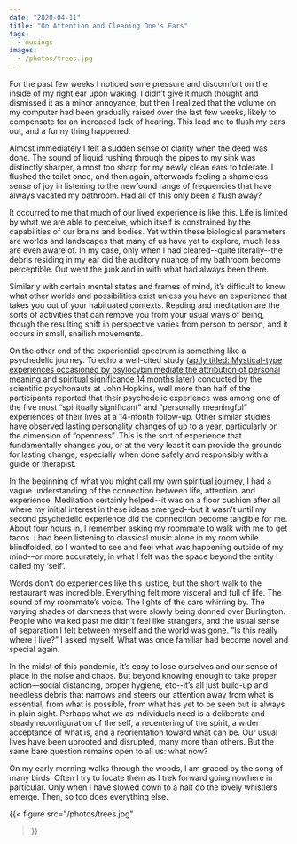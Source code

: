 ```yaml
---
date: "2020-04-11"
title: "On Attention and Cleaning One's Ears"
tags:
  - musings
images:
  - /photos/trees.jpg
---
```


For the past few weeks I noticed some pressure and discomfort on the inside of my right ear upon waking. I didn’t give it much thought and dismissed it as a minor annoyance, but then I realized that the volume on my computer had been gradually raised over the last few weeks, likely to compensate for an increased lack of hearing. This lead me to flush my ears out, and a funny thing happened.

Almost immediately I felt a sudden sense of clarity when the deed was done. The sound of liquid rushing through the pipes to my sink was distinctly sharper, almost too sharp for my newly clean ears to tolerate. I flushed the toilet once, and then again, afterwards feeling a shameless sense of joy in listening to the newfound range of frequencies that have always vacated my bathroom. Had all of this only been a flush away?

It occurred to me that much of our lived experience is like this. Life is limited by what we are able to perceive, which itself is constrained by the capabilities of our brains and bodies. Yet within these biological parameters are worlds and landscapes that many of us have yet to explore, much less are even aware of. In my case, only when I had cleared--quite literally--the debris residing in my ear did the auditory nuance of my bathroom become perceptible. Out went the junk and in with what had always been there.

Similarly with certain mental states and frames of mind, it’s difficult to know what other worlds and possibilities exist unless you have an experience that takes you out of your habituated contexts. Reading and meditation are the sorts of activities that can remove you from your usual ways of being, though the resulting shift in perspective varies from person to person, and it occurs in small, snailish movements. 

On the other end of the experiential spectrum is something like a psychedelic journey. To echo a well-cited study ([aptly titled: Mystical-type experiences occasioned by psylocybin mediate the attribution of personal meaning and spiritual significance 14 months later](https://www.ncbi.nlm.nih.gov/pmc/articles/PMC3050654/)) conducted by the scientific psychonauts at John Hopkins, well more than half of the participants reported that their psychedelic experience was among one of the five most “spiritually significant” and “personally meaningful” experiences of their lives at a 14-month follow-up. Other similar studies have observed lasting personality changes of up to a year, particularly on the dimension of “openness”. This is the sort of experience that fundamentally changes you, or at the very least it can provide the grounds for lasting change, especially when done safely and responsibly with a guide or therapist. 

In the beginning of what you might call my own spiritual journey, I had a vague understanding of the connection between life, attention, and experience. Meditation certainly helped--it was on a floor cushion after all where my initial interest in these ideas emerged--but it wasn’t until my second psychedelic experience did the connection become tangible for me. About four hours in, I remember asking my roommate to walk with me to get tacos. I had been listening to classical music alone in my room while blindfolded, so I wanted to see and feel what was happening outside of my mind-–or more accurately, in what I felt was the space beyond the entity I called my ‘self’. 

Words don’t do experiences like this justice, but the short walk to the restaurant was incredible. Everything felt more visceral and full of life. The sound of my roommate’s voice. The lights of the cars whirring by. The varying shades of darkness that were slowly being donned over Burlington. People who walked past me didn’t feel like strangers, and the usual sense of separation I felt between myself and the world was gone. “Is this really where I live?” I asked myself. What was once familiar had become novel and special again.

In the midst of this pandemic, it’s easy to lose ourselves and our sense of place in the noise and chaos. But beyond knowing enough to take proper action-–social distancing, proper hygiene, etc--it’s all just build-up and needless debris that narrows and steers our attention away from what is essential, from what is possible, from what has yet to be seen but is always in plain sight. Perhaps what we as individuals need is a deliberate and steady reconfiguration of the self, a recentering of the spirit, a wider acceptance of what is, and a reorientation toward what can be. Our usual lives have been uprooted and disrupted, many more than others. But the same bare question remains open to all us: what now?

On my early morning walks through the woods, I am graced by the song of many birds. Often I try to locate them as I trek forward going nowhere in particular. Only when I have slowed down to a halt do the lovely whistlers emerge. Then, so too does everything else. 

{{< figure src="/photos/trees.jpg" 
>}}
